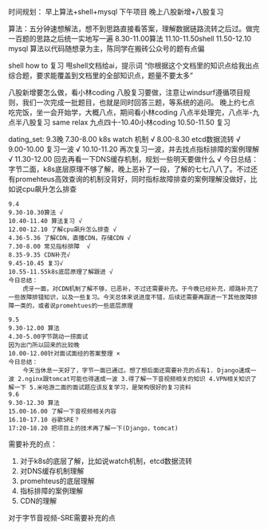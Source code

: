 时间规划：
    早上算法+shell+mysql
    下午项目
    晚上八股新增+八股复习


算法：五分钟速想解法，想不到思路直接看答案，理解数据链路流转之后过。做完一百题的思路之后统一实地写一遍
8.30-11.00算法
11.10-11.50shell
11.50-12.10 mysql
算法以代码随想录为主，陈同学在搬砖公众号的题有点偏

shell how to 复习
甩shell文档给ai，提示词 “你根据这个文档里的知识点给我出点综合题，要求能覆盖到文档里的全部知识点，题量不要太多”

八股新增要怎么做，看小林coding
八股复习要做，注意让windsurf遵循项目规则，我们一次完成一批题目，也就是同时回答三题，等系统的追问。
晚上约七点吃完饭，坐一会开始学，大概八点，期间看小林coding
八点半处理完，八点半-九点半八股复习
same relax 九点四十-10.40小林coding
10.50-11.50 复习


dating_set:
    9.3晚 7.30-8.00 k8s watch 机制 √
    8.00-8.30 etcd数据流转  √
    9.00-10.00 复习一波 √
    10.10-11.20 再次复习一波，并去找点指标排障的案例理解 √
    11.30-12.00 回去再看一下DNS缓存机制，规划一些明天要做什么 √
    今日总结：
        字节二面，k8s底层原理不够了解，晚上恶补了一段，了解的七七八八了。不过还有promehteus高效查询的机制没背好，同时指标故障排查的案例理解没做好，比如说cpu飙升怎么排查

    9.4 
    9.30-10.30算法 √
    10.40-11.40 算法复习 √
    12.00-12.10 了解cpu飙升怎么排查 √ 
    4.36-5.36 了解CDN，直播CDN，存储CDN √
    7.30-8.00 常见指标排障  √
    8.35-9.35 CDN补充√
    9.45-10.45 复习√
    10.55-11.55k8s底层原理了解跟进 √
    今日总结：
        虎牙一面，对CDN机制了解不够，已恶补，不过还需要补充。于今晚已经补充，顺路补充了一些故障排错知识，以及一些复习。今天总体来说进度不错，后续还需要再跟进一下其他故障排障一类的，或者说promehtues的一些底层原理
    
    9.5
    9.30-12.00 算法
    4.30-5.00字节跳动一捞面试
    因为出门所以回来的比较晚 
    10.00-12.00针对面试面经的答案整理 ×
    今日总结：
        今天当休息一天好了，字节一面已通过。想了想后面还需要补充的点有1. Django速成一波 2.nginx跟tomcat可能也得速成一波 3.得了解一下音视频相关的知识 4.VPN相关知识了解一下 5.米哈游二面的面试题应该反复学习，是架构很好的复习资料
    9.6
    9.30-12.30 算法
    15.00-16.00 了解一下音视频相关内容
    16.10-17.10 谷歌SRE？
    17:20-18.20 把项目上的技术再了解一下(Django，tomcat)
需要补充的点：
1. 对于k8s的底层了解，比如说watch机制，etcd数据流转
2. 对DNS缓存机制理解
3. promehteus的底层理解
4. 指标排障的案例理解
5. CDN的理解

对于字节音视频-SRE需要补充的点